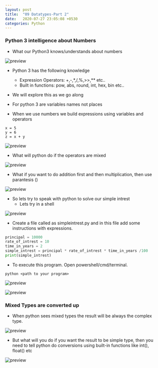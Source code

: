 ```yaml
---
layout: post
title:  "09 Datatypes-Part 2"
date:   2020-07-27 23:05:08 +0530
categories: Python
---
```

### Python 3 intelligence about Numbers
* What our Python3 knows/understands about numbers

![preview](../../../../assets/python19.png)

* Python 3 has the following knowledge
  * Expression Operators: +,-,*,/,%,>>,** etc..
  * Built in functions: pow, abs, round, int, hex, bin etc..

* We will explore this as we go along
* For python 3 are variables names not places
* When we use numbers we build expressions using variables and operators
```
x = 5
y = 6
z = x + y
```
![preview](../../../../assets/python20.png)

* What will python do if the operators are mixed

![preview](../../../../assets/python21.png)

* What if you want to do addition first and then multiplication, then use parantesis ()

 ![preview](../../../../assets/python22.png)

* So lets try to speak with python to solve our simple intrest
  * Lets try in a shell

 ![preview](../../../../assets/python23.png)

  * Create a file called as simpleintrest.py and in this file add some instructions with expressions.
```python
principal = 10000
rate_of_intrest = 10
time_in_years = 2
simple_intrest = principal * rate_of_intrest * time_in_years /100
print(simple_intrest)
```
* To execute this program. Open powershell/cmd/terminal.
```
python <path to your program>
```
![preview](../../../../assets/python24.png)

![preview](../../../../assets/python25.png)

### Mixed Types are converted up
* When python sees mixed types the result will be always the complex type.

 ![preview](../../../../assets/python26.png)

* But what will you do if you want the result to be simple type, then you need to tell python do conversions using built-in functions like int(), float() etc

 ![preview](../../../../assets/python27.png)
